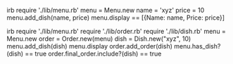 <!-- As a customer
So that I can check if I want to order something
I would like to see a list of dishes with prices -->

irb
require './lib/menu.rb'
menu = Menu.new
name = 'xyz'
price = 10
menu.add_dish(name, price)
menu.display == [{Name: name, Price: price}]

<!-- As a customer
So that I can order the meal I want
I would like to be able to select some number of several available dishes -->

irb
require './lib/menu.rb'
require './lib/order.rb'
require './lib/dish.rb'
menu = Menu.new
order = Order.new(menu)
dish = Dish.new("xyz", 10)
menu.add_dish(dish)
menu.display
order.add_order(dish)
menu.has_dish?(dish) == true
order.final_order.include?(dish) == true

